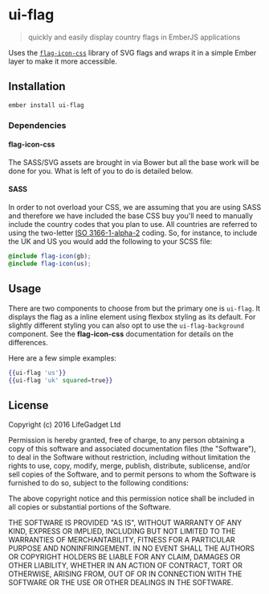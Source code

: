 # ui-flag
> quickly and easily display country flags in EmberJS applications

Uses the [`flag-icon-css`](https://github.com/lipis/flag-icon-css) library of SVG flags and wraps it in a simple Ember layer to make it more accessible.

## Installation

    ember install ui-flag

### Dependencies

#### flag-icon-css

The SASS/SVG assets are brought in via Bower but all the base work will be done for you. What is left of you to do is detailed below.

#### SASS

In order to not overload your CSS, we are assuming that you are using SASS and therefore we have included the base CSS buy you'll need to manually include the country codes that you plan to use. All countries are referred to using the two-letter [ISO 3166-1-alpha-2](http://www.iso.org/iso/country_names_and_code_elements) coding. So, for instance, to include the UK and US you would add the following to your SCSS file:

````scss
@include flag-icon(gb);
@include flag-icon(us);
````

## Usage

There are two components to choose from but the primary one is `ui-flag`. It displays the flag as a inline element using flexbox styling as its default. For slightly different styling you can also opt to use the `ui-flag-background` component. See the **flag-icon-css** documentation for details on the differences.

Here are a few simple examples:

````handlebars
{{ui-flag 'us'}}
{{ui-flag 'uk' squared=true}}
````

## License

Copyright (c) 2016 LifeGadget Ltd

Permission is hereby granted, free of charge, to any person obtaining a copy of
this software and associated documentation files (the "Software"), to deal in
the Software without restriction, including without limitation the rights to
use, copy, modify, merge, publish, distribute, sublicense, and/or sell copies
of the Software, and to permit persons to whom the Software is furnished to do
so, subject to the following conditions:

The above copyright notice and this permission notice shall be included in all
copies or substantial portions of the Software.

THE SOFTWARE IS PROVIDED "AS IS", WITHOUT WARRANTY OF ANY KIND, EXPRESS OR
IMPLIED, INCLUDING BUT NOT LIMITED TO THE WARRANTIES OF MERCHANTABILITY,
FITNESS FOR A PARTICULAR PURPOSE AND NONINFRINGEMENT. IN NO EVENT SHALL THE
AUTHORS OR COPYRIGHT HOLDERS BE LIABLE FOR ANY CLAIM, DAMAGES OR OTHER
LIABILITY, WHETHER IN AN ACTION OF CONTRACT, TORT OR OTHERWISE, ARISING FROM,
OUT OF OR IN CONNECTION WITH THE SOFTWARE OR THE USE OR OTHER DEALINGS IN THE
SOFTWARE.

